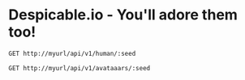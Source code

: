# Despicable.io - You'll adore them too!

```bash
GET http://myurl/api/v1/human/:seed
```

```bash
GET http://myurl/api/v1/avataaars/:seed
```
